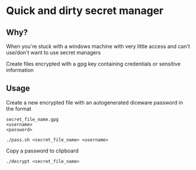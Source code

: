 # Quick and dirty secret manager
## Why?
When you're stuck with a windows machine with very little access and can't use/don't want to use secret managers

Create files encrypted with a gpg key containing credentials or sensitive information

## Usage

Create a new encrypted file with an autogenerated diceware password in the format
```
secret_file_name.gpg
<username>
<password>

./pass.sh <secret_file_name> <username>
```

Copy a password to clipboard
```
./decrypt <secret_file_name>
```
